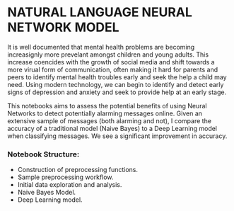# NATURAL LANGUAGE NEURAL NETWORK MODEL

It is well documented that mental health problems are becoming increasignly more prevelant amongst children and young adults. This increase coencides with the growth of social media and shift towards a more virual form of communication, often making it hard for parents and peers to identify mental health troubles early and seek the help a child may need. Using modern technology, we can begin to identify and detect early signs of depression and anxiety and seek to provide help at an early stage.

This notebooks aims to assess the potential benefits of using Neural Networks to detect potentially alarming messages online. Given an extensive sample of messages (both alarming and not), I compare the accuracy of a traditional model (Naive Bayes) to a Deep Learning model when classifying messages. We see a significant improvement in accuracy.

### Notebook Structure:
- Construction of preprocessing functions.
- Sample preprocessing workflow.
- Initial data exploration and analysis.
- Naive Bayes Model.
- Deep Learning model.
